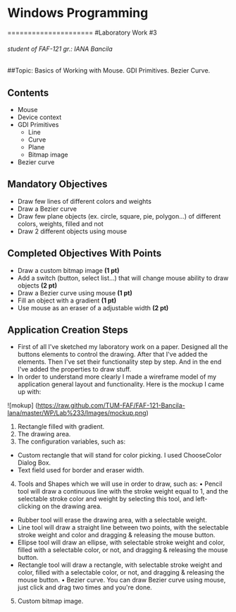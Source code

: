 # Windows Programming
=====================
#Laboratory Work #3
###### student of FAF-121 gr.: IANA Bancila

##Topic: Basics of Working with Mouse. GDI Primitives. Bezier Curve.

Contents
--------
* Mouse
* Device context
* GDI Primitives
  * Line
  * Curve
  * Plane
  * Bitmap image
* Bezier curve

Mandatory Objectives
--------------------
* Draw few lines of different colors and weights
* Draw a Bezier curve
* Draw few plane objects (ex. circle, square, pie, polygon...) of different colors, weights, filled and not
* Draw 2 different objects using mouse

Completed Objectives With Points
-----------------------------------
* Draw a custom bitmap image **(1 pt)**
* Add a switch (button, select list...) that will change mouse ability to draw objects **(2 pt)**
* Draw a Bezier curve using mouse **(1 pt)**
* Fill an object with a gradient **(1 pt)**
* Use mouse as an eraser of a adjustable width **(2 pt)**

Application Creation Steps
--------------------------
*	First of all I've sketched my laboratory work on a paper. Designed all the buttons elements to control the drawing. After that I've added the elements. Then I've set their functionality step by step. And in the end I've added the properties to draw stuff.
*	In order to understand more clearly I made a wireframe model of my application general layout and functionality. Here is the mockup I came up with:

![mokup] (https://raw.github.com/TUM-FAF/FAF-121-Bancila-Iana/master/WP/Lab%233/Images/mockup.png)

1.	Rectangle filled with gradient.
2.	The drawing area.
3.	The configuration variables, such as:
*	Custom rectangle that will stand for color picking. I used ChooseColor Dialog Box.
*	Text field used for border and eraser width.
4.	Tools and Shapes which we will use in order to draw, such as:
•	Pencil tool will draw a continuous line with the stroke weight equal to 1, and the selectable stroke color and weight by selecting this tool, and left-clicking on the drawing area.
*	Rubber tool will erase the drawing area, with a selectable weight.
*	Line tool will draw a straight line between two points, with the selectable stroke weight and color and dragging & releasing the mouse button.
*	Ellipse tool will draw an ellipse, with selectable stroke weight and color, filled with a selectable color, or not, and dragging & releasing the mouse button.
*	Rectangle tool will draw a rectangle, with selectable stroke weight and color, filled with a selectable color, or not, and dragging & releasing the mouse button.
•	Bezier curve. You can draw Bezier curve using mouse, just click and drag two times and you're done.
5.	Custom bitmap image.


